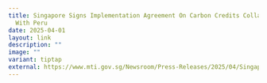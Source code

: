```yaml
---
title: Singapore Signs Implementation Agreement On Carbon Credits Collaboration
  With Peru
date: 2025-04-01
layout: link
description: ""
image: ""
variant: tiptap
external: https://www.mti.gov.sg/Newsroom/Press-Releases/2025/04/Singapore-Signs-Implementation-Agreement-On-Carbon-Credits-Collaboration-With-Peru
---
```

